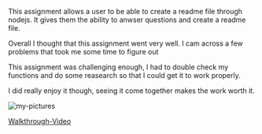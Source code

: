 This assignment allows a user to be able to create a readme file through nodejs. It gives them the ability to 
anwser questions and create a readme file.

Overall I thought that this assignment went very well. I cam across a few problems that took me some time to figure out

This assignment was challenging enough, I had to double check my functions and do some reasearch so that I could get it to work properly.

I did really enjoy it though, seeing it come together makes the work worth it.

![my-pictures](images/Screenshot(37).png)

[Walkthrough-Video](https://drive.google.com/file/d/1Ql40cHAypNa9P2gYZn1Tzy78eyRHiKig/view)